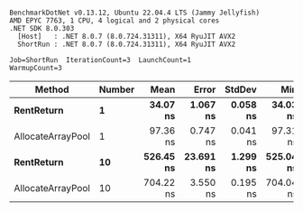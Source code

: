 ```

BenchmarkDotNet v0.13.12, Ubuntu 22.04.4 LTS (Jammy Jellyfish)
AMD EPYC 7763, 1 CPU, 4 logical and 2 physical cores
.NET SDK 8.0.303
  [Host]   : .NET 8.0.7 (8.0.724.31311), X64 RyuJIT AVX2
  ShortRun : .NET 8.0.7 (8.0.724.31311), X64 RyuJIT AVX2

Job=ShortRun  IterationCount=3  LaunchCount=1  
WarmupCount=3  

```
| Method            | Number | Mean      | Error     | StdDev   | Min       | Max       | Allocated |
|------------------ |------- |----------:|----------:|---------:|----------:|----------:|----------:|
| **RentReturn**        | **1**      |  **34.07 ns** |  **1.067 ns** | **0.058 ns** |  **34.03 ns** |  **34.14 ns** |         **-** |
| AllocateArrayPool | 1      |  97.36 ns |  0.747 ns | 0.041 ns |  97.31 ns |  97.39 ns |         - |
| **RentReturn**        | **10**     | **526.45 ns** | **23.691 ns** | **1.299 ns** | **525.04 ns** | **527.60 ns** |         **-** |
| AllocateArrayPool | 10     | 704.22 ns |  3.550 ns | 0.195 ns | 704.04 ns | 704.42 ns |         - |
